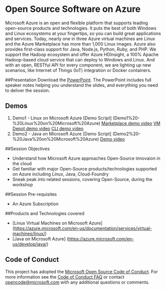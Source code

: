 # Open Source Software on Azure
Microsoft Azure is an open and flexible platform that supports leading open-source products and technologies. It puts the best of both Windows and Linux ecosystems at your fingertips, so you can build great applications and services. Today, nearly one in three Azure virtual machines are Linux and the Azure Marketplace has more than 1,000 Linux images. Azure also provides first-class support for Java, Node.js, Python, Ruby, and PHP. We support the Hadoop ecosystem and offer Azure HDInsight, a 100% Apache Hadoop-based cloud service that can deploy to Windows and Linux. And with an open, RESTful API for every component, we are lighting up new scenarios, like Internet of Things (IoT) integration or Docker containers.

##Presentation
Download the [PowerPoint](Open%20Source%20on%20Microsoft%20Azure.pptx). The PowerPoint includes full speaker notes helping you understand the slides, and everything you need to deliver the session.

## Demos
1. Demo1 - Linux on Microsoft Azure [Demo Script] (Demo1%20-%20Linux%20on%20Microsoft%20Azure) [Marketplace demo video](http://azurecatgsicontent.blob.core.windows.net/oss/1_Linux-Demos_1-1_Marketplace.mp4) [VM Depot demo video](http://azurecatgsicontent.blob.core.windows.net/oss/1_Linux-Demos_1-2_VM-Depot.mp4) [CLI demo video](http://azurecatgsicontent.blob.core.windows.net/oss/1_Linux-Demos_1-3_Azure-CLI.mp4)
2. Demo2 - Java on Microsoft Azure [Demo Script] (Demo2%20-%20Java%20on%20Microsoft%20Azure) [Demo video](http://azurecatgsicontent.blob.core.windows.net/oss/2_Java-Demo_WebApp.mp4)

##Session Objectives
* Understand how Microsoft Azure approaches Open-Source innovaion in the cloud
* Get familiar with major Open-Source products/technologies supported on Azure including Linux, Java, Cloud-Foundry
* Sneak peak into related sessions, covering Open-Source, during the workshop
  
##Session Pre-requisites
* An Azure Subscription

##Products and Technologies covered 
* [Linux Virtual Machines on Microsoft Azure] (https://azure.microsoft.com/en-us/documentation/services/virtual-machines/linux/)
* [Java on Microsoft Azure] (https://azure.microsoft.com/en-us/develop/java/)

## Code of Conduct

This project has adopted the [Microsoft Open Source Code of Conduct](https://opensource.microsoft.com/codeofconduct/). For more information see the [Code of Conduct FAQ](https://opensource.microsoft.com/codeofconduct/faq/) or contact [opencode@microsoft.com](mailto:opencode@microsoft.com) with any additional questions or comments.